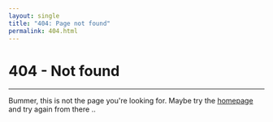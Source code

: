 ```yaml
---
layout: single
title: "404: Page not found"
permalink: 404.html
---
```


# 404 - Not found
---

Bummer, this is not the page you're looking for. Maybe try the [homepage](/)
and try again from there ..
